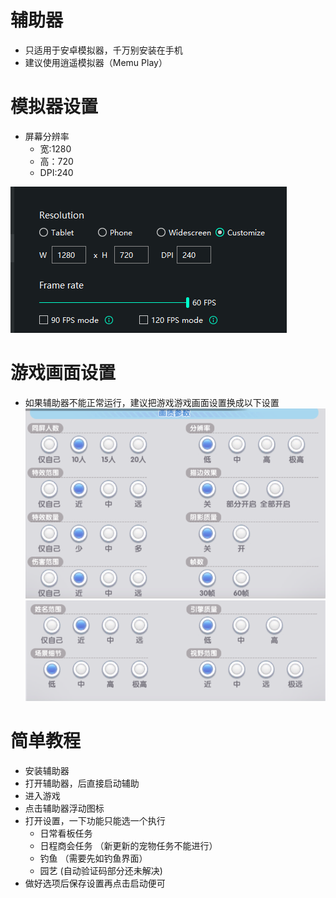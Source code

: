 # 辅助器
- 只适用于安卓模拟器，千万别安装在手机
- 建议使用逍遥模拟器（Memu Play）

# 模拟器设置
- 屏幕分辨率
  - 宽:1280 
  - 高：720 
  - DPI:240
  
![alt text](https://github.com/cwsam66/mobileanjian/blob/main/rox/screen/EmulatorSetting_1.png?raw=true)

# 游戏画面设置
- 如果辅助器不能正常运行，建议把游戏游戏画面设置换成以下设置
![alt text](https://github.com/cwsam66/mobileanjian/blob/main/rox/screen/ROSetting_1.png?raw=true)
![alt text](https://github.com/cwsam66/mobileanjian/blob/main/rox/screen/ROSetting_2.png?raw=true)

# 简单教程
- 安装辅助器
- 打开辅助器，后直接启动辅助
- 进入游戏
- 点击辅助器浮动图标
- 打开设置，一下功能只能选一个执行
  - 日常看板任务
  - 日程商会任务 （新更新的宠物任务不能进行）
  - 钓鱼 （需要先如钓鱼界面）
  - 园艺 (自动验证码部分还未解决)
- 做好选项后保存设置再点击启动便可
